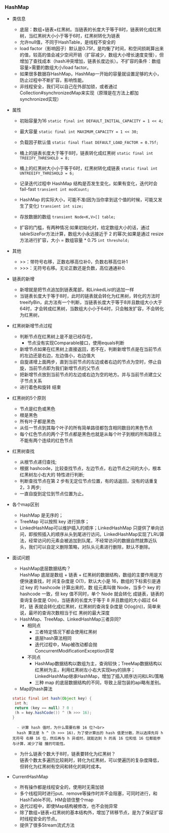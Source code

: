 ### HashMap
- 类信息
    - 底层：数组+链表+红黑树。当链表的长度大于等于8时，链表转化成红黑树，当红黑树大小小于等于6时，红黑树转化为链表
    - 允许null值，不同于HashTable，是线程不安全的
    - load factor（影响因子）默认是0.75f，是均衡了时间，和空间损耗算出来的值，较高的值会减少空间开销（扩容减少，数组大小增长速度变慢），但增加了查找成本（hash冲突增加，链表长度边长）。不扩容的条件：数组容量>需要的数组大小/load factor。
    - 如果很多数据存HashMap，HashMap一开始的容量就设置足够的大小，防止过程中不断扩容，影响性能。
    - 非线程安全，我们可以自己在外部加锁，或者通过Collection#synchronizedMap来实现（原理是在方法上都加synchronized实现）

- 属性
    - 初始容量为16
    `static final int DEFAULT_INITIAL_CAPACITY = 1 << 4; `
    
    - 最大容量
    `static final int MAXIMUM_CAPACITY = 1 << 30;`

    - 负载因子默认值
    `static final float DEFAULT_LOAD_FACTOR = 0.75f; `
    
    - 桶上的链表长度大于等于8时，链表转化成红黑树
    `static final int TREEIFY_THRESHOLD = 8;`    

    - 桶上的红黑树大小小于等于6时，红黑树转化成链表
    `static final int UNTREEIFY_THRESHOLD = 6;`
    
    - 记录迭代过程中 HashMap 结构是否发生变化，如果有变化，迭代时会 fail-fast
    `transient int modCount;`
    
    - HashMap 的实际大小，可能不准(因为当你拿到这个值的时候，可能又发生了变化)
    `transient int size;`

    - 存放数据的数组
    `transient Node<K,V>[] table;`    
    
    - 扩容的门槛，有两种情况:如果初始化时，给定数组大小的话，通过 tableSizeFor方法计算，数组大小永远接近于 2 的幂次;如果是通过 resize 方法进行扩容，大小 = 数组容量 * 0.75
    `int threshold;`
    
- 其他
   - \>>：带符号右移，正数右移高位补0，负数右移高位补1
   - \>>>：无符号右移。无论正数还是负数，高位通通补0.

- 链表的新增
    - 新增就是把节点追加到链表尾部，和LinkedList的追加一样
    - 当链表长度大于等于8时，此时的链表就会转化为红黑树，转化的方法时treeifyBin，此方法有一个判断，当链表长度大于等于8并且数组大小大于64时，才会转成红黑树，当数组大小小于64时，只会触发扩容，不会转化为红黑树，
- 红黑树新增节点过程
    - 判断节点在红黑树上是不是已经存在，
        - 节点没有实现Comparable接口，使用equals判断
    - 新增节点如果在红黑树上直接返回，若不在，判断新增节点是在当前节点的左边还是右边，左边值小，右边值大
    - 自旋递增上面两步，直到当前节点的左边或者右边的节点为空时，停止自旋，当前节点即为我们新增节点的父节点
    - 把新增节点放到当前节点的左边或右边为空的地方。并与当前节点建立父子节点关系
    - 进行着色和旋转 结束
        
- 红黑树的5个原则
    - 节点是红色或黑色
    - 根是黑色
    - 所有叶子都是黑色
    - 从任一节点到其每个叶子的所有简单路径都包含相同数目的黑色节点
    - 每个红色节点的两个子节点都是黑色也就是从每个叶子到根的所有路径上不能有两个连续的红色节点
    
- 红黑树查找
    - 从根节点递归查找;
    - 根据 hashcode，比较查找节点，左边节点，右边节点之间的大小，根本红黑树左小右大的
特性进行判断;
    - 判断查找节点在第 2 步有无定位节点位置，有的话返回，没有的话重复 2，3 两步;
    - 一直自旋到定位到节点位置为止。

- 各个map区别
    - HashMap 是无序的；
    - TreeMap 可以按照 key 进行排序；
    - LinkedHashMap可以维护插入的顺序；LinkedHashMap 只提供了单向访问，即按照插入的顺序从头到尾进行访问。LinkedHashMap实现了LRU算法，经常访问的元素会被追加到队尾，不经常访问的数据自然就靠近队头，我们可以自定义删除策略，对队头元素进行删除，默认不删除。


- 面试问题
    - HashMap底层数据结构？<br>
    HashMap 底层是数组 + 链表 + 红黑树的数据结构，数组的主要作用是方便快速查找，时 间复杂度是 O(1)，默认大小是 16，数组的下标索引是通过 key 的 hashcode 计算出来的，数 组元素叫做 Node，当多个 key 的 hashcode 一致，但 key 值不同时，单个 Node 就会转化 成链表，链表的查询复杂度是 O(n)，当链表的长度大于等于 8 并且数组的大小超过 64 时，链 表就会转化成红黑树，红黑树的查询复杂度是 O(log(n))，简单来说，最坏的查询次数相当于红 黑树的最大深度
    - HashMap、TreeMap、LinkedHashMap三者异同? <br>
        - 相同点
            - 三者特定情况下都会使用红黑树
            - 底层hash算法相同
            - 迭代过程中，Map被改动都会抛ConcurrentModificationException异常
        - 不同点
            - HashMap数据结构以数组为主，查询较快；TreeMap数据结构以红黑树为主，利用红黑树左小右大实现key的排序；LinkedHashMap继承HashMap，增加了插入顺序访问和LRU策略        
            - 三种 map 的底层数据结构的不同，导致上层包装的api略有差别。
    - Map的hash算法
    ```java
    static final int hash(Object key) {
     int h;
     return (key == null) ? 0 : 
     (h = key.hashCode()) ^ (h >>> 16); 
    }
    ```
        - 计算 hash 值时，为什么需要右移 16 位?<br>
        hash 算法是 h ^ (h >>> 16)，为了使计算出的 hash 值更分散，所以选择先将 h 无符号 右移 16 位，然后再与 h 异或时，就能达到 h 的高 16 位和低 16 位都能参与计算，减少了碰 撞的可能性。
    - 为什么链表个数大于8时，链表要转化为红黑树？<br>
    链表个数太多遍历比较耗时，转化为红黑树，可以使遍历的复杂度降低，但转化为红黑树有空间和转化的耗时成本。
    
- CurrentHashMap
    - 所有操作都是线程安全的，使用时无需加锁
    - 多个线程同时进行put、remove等操作时并不会阻塞，可同时进行，和HashTable不同，HM会锁住整个map
    - 迭代过程中，即使Map结构被修改，也不会抛异常        
    - 除了数组+链表+红黑树的基本结构外，增加了转移节点，是为了保证扩容时线程安全的节点。
    - 提供了很多Stream流式方法
            
            

            
            
            
            
   
   